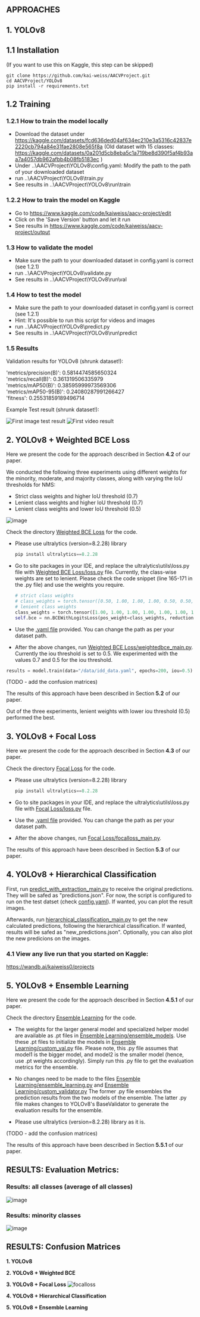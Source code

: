 ## APPROACHES

## 1. YOLOv8 

## 1.1 Installation
(If you want to use this on Kaggle, this step can be skipped)
```
git clone https://github.com/kai-weiss/AACVProject.git
cd AACVProject/YOLOv8
pip install -r requirements.txt
```

## 1.2 Training
### 1.2.1 How to train the model locally
- Download the dataset under https://kaggle.com/datasets/fcd636ded04af634ec210e3a5316c42837e2220cb794a84e31fae2808e565f8a
  (Old dataset with 15 classes: https://kaggle.com/datasets/0a201d5cb8eba5c1a719be8d390f5af4b93aa7a4057db962afbb4b08fb5183ec )
- Under ..\AACVProject\YOLOv8\config.yaml: Modify the path to the path of your downloaded dataset
- run ..\AACVProject\YOLOv8\train.py
- See results in ..\AACVProject\YOLOv8\run\train

### 1.2.2 How to train the model on Kaggle
- Go to https://www.kaggle.com/code/kaiweiss/aacv-project/edit
- Click on the 'Save Version' button and let it run
- See results in https://www.kaggle.com/code/kaiweiss/aacv-project/output

### 1.3 How to validate the model
- Make sure the path to your downloaded dataset in config.yaml is correct (see 1.2.1)
- run ..\AACVProject\YOLOv8\validate.py
- See results in ..\AACVProject\YOLOv8\run\val

### 1.4 How to test the model
- Make sure the path to your downloaded dataset in config.yaml is correct (see 1.2.1)
- Hint: It's possible to run this script for videos and images
- run ..\AACVProject\YOLOv8\predict.py
- See results in ..\AACVProject\YOLOv8\run\predict

### 1.5 Results

Validation results for YOLOv8 (shrunk dataset!):

'metrics/precision(B)': 0.5814474585650324  
'metrics/recall(B)': 0.361319506335979  
'metrics/mAP50(B)': 0.38595999973569306  
'metrics/mAP50-95(B)': 0.24080287991266427  
'fitness': 0.25531859189496714

Example Test result (shrunk dataset!):

![First image test result](Results/YOLOv8/frontFar_BLR-2018-04-16_15-34-27_frontFar_0002580.jpg)
![First video result](Results/YOLOv8/video1.gif)

## 2. YOLOv8 + Weighted BCE Loss

Here we present the code for the approach described in Section **4.2** of our paper.

We conducted the following three experiments using different weights for the minority, moderate, and majority classes, along with varying the IoU thresholds for NMS:

* Strict class weights and higher IoU threshold (0.7)
* Lenient class weights and higher IoU threshold (0.7)
* Lenient class weights and lower IoU threshold (0.5)

![image](https://github.com/user-attachments/assets/9b7fd51e-0e10-41c2-b4fd-4f829f825a15)

Check the directory [Weighted BCE Loss](https://github.com/kai-weiss/AACVProject/blob/master/Weighted%20BCE%20Loss) for the code.

* Please use ultralytics (version=8.2.28) library
  ```python
  pip install ultralytics==8.2.28  

* Go to site packages in your IDE, and replace the ultralytics\utils\loss.py file with [Weighted BCE Loss/loss.py](https://github.com/kai-weiss/AACVProject/blob/master/Weighted%20BCE%20Loss/loss.py) file. Currently, the class-wise weights are set to lenient. Please check the code snippet (line 165-171 in the .py file) and use the weights you require.
  ```python
  # strict class weights
  # class_weights = torch.tensor([0.50, 1.00, 1.00, 1.00, 0.50, 0.50, 0.50, 2.00, 2.00, 2.00], dtype=torch.float16).to(device)
  # lenient class weights
  class_weights = torch.tensor([1.00, 1.00, 1.00, 1.00, 1.00, 1.00, 1.00, 2.00, 2.00, 2.00], dtype=torch.float16).to(device)
  self.bce = nn.BCEWithLogitsLoss(pos_weight=class_weights, reduction="none")

* Use the [.yaml file](https://github.com/kai-weiss/AACVProject/blob/master/Weighted%20BCE%20Loss/data/idd_data.yaml) provided. You can change the path as per your dataset path.

* After the above changes, run [Weighted BCE Loss/weightedbce_main.py](https://github.com/kai-weiss/AACVProject/blob/master/Weighted%20BCE%20Loss/weightedbce_main.py). Currently the iou threshold is set to 0.5. We experimented with the values 0.7 and 0.5 for the iou threshold.
```python
results = model.train(data="/data/idd_data.yaml", epochs=200, iou=0.5)
```

(TODO - add the confusion matrices)

The results of this approach have been described in Section **5.2** of our paper.

Out of the three experiments, lenient weights with lower iou threshold (0.5) performed the best.

## 3. YOLOv8 + Focal Loss

Here we present the code for the approach described in Section **4.3** of our paper.

Check the directory [Focal Loss](https://github.com/kai-weiss/AACVProject/tree/master/Focal%20Loss) for the code.

* Please use ultralytics (version=8.2.28) library
  ```python
  pip install ultralytics==8.2.28

* Go to site packages in your IDE, and replace the ultralytics\utils\loss.py file with [Focal Loss/loss.py](https://github.com/kai-weiss/AACVProject/blob/master/Focal%20Loss/loss.py) file. 

* Use the [.yaml file](https://github.com/kai-weiss/AACVProject/blob/master/Focal%20Loss/data/idd_data.yaml) provided. You can change the path as per your dataset path.

* After the above changes, run [Focal Loss/focalloss_main.py](https://github.com/kai-weiss/AACVProject/blob/master/Focal%20Loss/focalloss_main.py).

The results of this approach have been described in Section **5.3** of our paper.

## 4. YOLOv8 + Hierarchical Classification

First, run [predict_with_extraction_main.py](YOLOv8%2FHierarchical_classification%2Fpredict_with_extraction_main.py) to receive the original predictions.
They will be safed as "predictions.json". For now, the script is configured to run on the test datset (check [config.yaml](YOLOv8%2Fconfig.yaml)). If wanted, you can plot the result images.

Afterwards, run [hierarchical_classification_main.py](YOLOv8%2FHierarchical_classification%2Fhierarchical_classification_main.py) to get the new calculated predictions, following the hierarchical classification. 
If wanted, results will be safed as "new_predictions.json". Optionally, you can also plot the new predicions on the images.

### 4.1 View any live run that you started on Kaggle:
https://wandb.ai/kaiweiss0/projects

## 5. YOLOv8 + Ensemble Learning

Here we present the code for the approach described in Section **4.5.1** of our paper.

Check the directory [Ensemble Learning](https://github.com/kai-weiss/AACVProject/tree/master/Ensemble%20Learning) for the code. 

* The weights for the larger general model and specialized helper model are available as .pt files in [Ensemble Learning/ensemble_models](https://github.com/kai-weiss/AACVProject/tree/master/Ensemble%20Learning/ensemble_models). Use these .pt files to initialize the models in [Ensemble Learning/custom_val.py](https://github.com/kai-weiss/AACVProject/blob/master/Ensemble%20Learning/custom_val.py) file. Please note, this .py file assumes that model1 is the bigger model, and model2 is the smaller model (hence, use .pt weights accordingly). Simply run this .py file to get the evaluation metrics for the ensemble. 

* No changes need to be made to the files [Ensemble Learning/ensemble_learning.py](https://github.com/kai-weiss/AACVProject/blob/master/Ensemble%20Learning/ensemble_learning.py) and [Ensemble Learning/custom_validator.py](https://github.com/kai-weiss/AACVProject/blob/master/Ensemble%20Learning/custom_validator.py) The former .py file ensembles the prediction results from the two models of the ensemble. The latter .py file makes changes to YOLOv8's BaseValidator to generate the evaluation results for the ensemble. 

* Please use ultralytics (version=8.2.28) library as it is. 

(TODO - add the confusion matrices)

The results of this approach have been described in Section **5.5.1** of our paper.

## RESULTS: Evaluation Metrics:

### Results: all classes (average of all classes)

![image](https://github.com/user-attachments/assets/82f601f9-aafa-4128-848c-a546449d89fc)

### Results: minority classes 

![image](https://github.com/user-attachments/assets/ad4d669c-9251-4834-9971-0bd9b260765d)

## RESULTS: Confusion Matrices

**1. YOLOv8**


**2. YOLOv8 + Weighted BCE**


**3. YOLOv8 + Focal Loss**
![focalloss](https://github.com/user-attachments/assets/8ee8d066-8e5c-45a2-bec2-c8d7d4307a61)

**4. YOLOv8 + Hierarchical Classification**


**5. YOLOv8 + Ensemble Learning**

